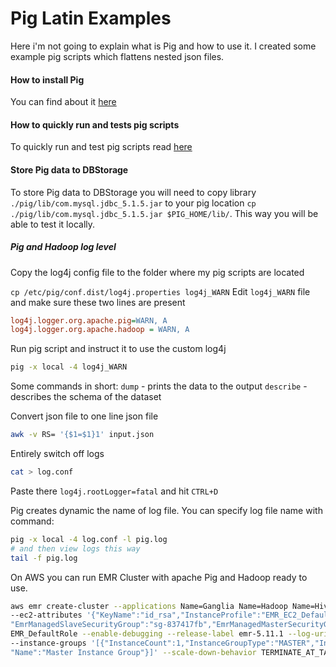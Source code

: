 # Pig Latin Examples

Here i'm not going to explain what is Pig and how to use it. I created some example pig scripts which flattens 
nested json files. 

#### How to install Pig
You can find about it [here](http://pig.apache.org/docs/r0.17.0/start.html#Pig+Setup)

#### How to quickly run and tests pig scripts
To quickly run and test pig scripts read [here](http://pig.apache.org/docs/r0.17.0/start.html#run)


#### Store Pig data to DBStorage
To store Pig data to DBStorage you will need to copy library `./pig/lib/com.mysql.jdbc_5.1.5.jar` to your pig location
`cp ./pig/lib/com.mysql.jdbc_5.1.5.jar $PIG_HOME/lib/`. This way you will be able to test it locally.
 
##### Pig and Hadoop log level
Copy the log4j config file to the folder where my pig scripts are located

`cp /etc/pig/conf.dist/log4j.properties log4j_WARN`
Edit `log4j_WARN` file and make sure these two lines are present
```ini
log4j.logger.org.apache.pig=WARN, A
log4j.logger.org.apache.hadoop = WARN, A
```

Run pig script and instruct it to use the custom log4j 
```bash
pig -x local -4 log4j_WARN
```



Some commands in short:
`dump` - prints the data to the output
`describe` - describes the schema of the dataset

Convert json file to one line json file 
```bash
awk -v RS= '{$1=$1}1' input.json
```

Entirely switch off logs
```bash
cat > log.conf
```
Paste there `log4j.rootLogger=fatal` and hit `CTRL+D`

Pig creates dynamic the name of log file. You can specify log file name with command:
```bash
pig -x local -4 log.conf -l pig.log
# and then view logs this way
tail -f pig.log
```


On AWS you can run EMR Cluster with apache Pig and Hadoop ready to use. 
```bash
aws emr create-cluster --applications Name=Ganglia Name=Hadoop Name=Hive Name=Hue Name=Mahout Name=Pig Name=Tez \
--ec2-attributes '{"KeyName":"id_rsa","InstanceProfile":"EMR_EC2_DefaultRole","SubnetId":"subnet-6e9a8c0a",\
"EmrManagedSlaveSecurityGroup":"sg-837417fb","EmrManagedMasterSecurityGroup":"sg-c27b18ba"}' --service-role \
EMR_DefaultRole --enable-debugging --release-label emr-5.11.1 --log-uri 's3n://[YOUR_BUCKET]/' --name 'My EMR' \
--instance-groups '[{"InstanceCount":1,"InstanceGroupType":"MASTER","InstanceType":"m3.xlarge",\
"Name":"Master Instance Group"}]' --scale-down-behavior TERMINATE_AT_TASK_COMPLETION --region eu-west-1
```